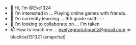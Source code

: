 - 👋 Hi, I’m @Eve1324
- 👀 I’m interested in ... Playing online games with friends.
- 🌱 I’m currently learning ... 9th grade math -.-
- 💞️ I’m looking to collaborate on ... I'm taken 
- 📫 How to reach me ... evelyngrorichpuetz@gmail.com or blackcat131321 (snapchat)

<!---
Eve1324/Eve1324 is a ✨ special ✨ repository because its `README.md` (this file) appears on your GitHub profile.
You can click the Preview link to take a look at your changes.
--->
